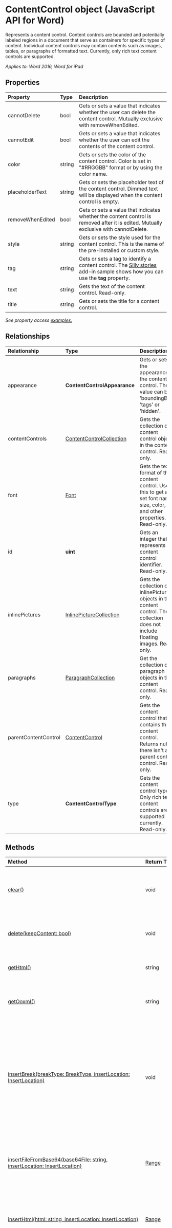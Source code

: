 # ContentControl object (JavaScript API for Word)

Represents a content control. Content controls are bounded and potentially labeled regions in a document that serve as containers for specific types of content. Individual content controls may contain contents such as images, tables, or paragraphs of formatted text. Currently, only rich text content controls are supported.

_Applies to: Word 2016, Word for iPad_

## Properties
| Property	   | Type	|Description
|:---------------|:--------|:----------|
|cannotDelete|bool|Gets or sets a value that indicates whether the user can delete the content control. Mutually exclusive with removeWhenEdited.|
|cannotEdit|bool|Gets or sets a value that indicates whether the user can edit the contents of the content control.|
|color|string|Gets or sets the color of the content control. Color is set in "#RRGGBB" format or by using the color name.|
|placeholderText|string|Gets or sets the placeholder text of the content control. Dimmed text will be displayed when the content control is empty.|
|removeWhenEdited|bool|Gets or sets a value that indicates whether the content control is removed after it is edited. Mutually exclusive with cannotDelete.|
|style|string|Gets or sets the style used for the content control. This is the name of the pre-installed or custom style.|
|tag|string|Gets or sets a tag to identify a content control. The [Silly stories](https://aka.ms/sillystorywordaddin) add-in sample shows how you can use the **tag** property.|
|text|string|Gets the text of the content control. Read-only.|
|title|string|Gets or sets the title for a content control.|

_See property access [examples.](#property-access-examples)_

## Relationships
| Relationship | Type	|Description|
|:---------------|:--------|:----------|
|appearance|**ContentControlAppearance**|Gets or sets the appearance of the content control. The value can be 'boundingBox', 'tags' or 'hidden'.|
|contentControls|[ContentControlCollection](contentcontrolcollection.md)|Gets the collection of content control objects in the content control. Read-only.|
|font|[Font](font.md)|Gets the text format of the content control. Use this to get and set font name, size, color, and other properties. Read-only.|
|id|**uint**|Gets an integer that represents the content control identifier. Read-only.|
|inlinePictures|[InlinePictureCollection](inlinepicturecollection.md)|Gets the collection of inlinePicture objects in the content control. The collection does not include floating images. Read-only.|
|paragraphs|[ParagraphCollection](paragraphcollection.md)|Get the collection of paragraph objects in the content control. Read-only.|
|parentContentControl|[ContentControl](contentcontrol.md)|Gets the content control that contains the content control. Returns null if there isn't a parent content control. Read-only.|
|type|**ContentControlType**|Gets the content control type. Only rich text content controls are supported currently. Read-only.|

## Methods

| Method		   | Return Type	|Description|
|:---------------|:--------|:----------|
|[clear()](#clear)|void|Clears the contents of the content control. The user can perform the undo operation on the cleared content.|
|[delete(keepContent: bool)](#deletekeepcontent-bool)|void|Deletes the content control and its content. If keepContent is set to true, the content is not deleted.|
|[getHtml()](#gethtml)|string|Gets the HTML representation of the content control object.|
|[getOoxml()](#getooxml)|string|Gets the Office Open XML (OOXML) representation of the content control object.|
|[insertBreak(breakType: BreakType, insertLocation: InsertLocation)](#insertbreakbreaktype-breaktype-insertlocation-insertlocation)|void|Inserts a break at the specified location. A break can only be inserted into objects that are contained within the main document body, except if it is a line break which can be inserted into any body object. The insertLocation value can be 'Before', 'After', 'Start' or 'End'.|
|[insertFileFromBase64(base64File: string, insertLocation: InsertLocation)](#insertfilefrombase64base64file-string-insertlocation-insertlocation)|[Range](range.md)|Inserts a document into the current content control at the specified location. The insertLocation value can be 'Replace', 'Start' or 'End'.|
|[insertHtml(html: string, insertLocation: InsertLocation)](#inserthtmlhtml-string-insertlocation-insertlocation)|[Range](range.md)|Inserts HTML into the content control at the specified location. The insertLocation value can be 'Replace', 'Start' or 'End'.|
|[insertInlinePictureFromBase64(base64EncodedImage: string, insertLocation: InsertLocation)](#insertInlinePictureFromBase64base64EncodedImage-string-insertlocation-insertlocation)|[InlinePicture](inlinepicture.md)|Inserts an inline picture into the content control at the specified location. The insertLocation value can be 'Replace', 'Start' or 'End'. |
|[insertOoxml(ooxml: string, insertLocation: InsertLocation)](#insertooxmlooxml-string-insertlocation-insertlocation)|[Range](range.md)|Inserts OOXML or wordProcessingML into the content control at the specified location.  The insertLocation value can be 'Replace', 'Start' or 'End'.|
|[insertParagraph(paragraphText: string, insertLocation: InsertLocation)](#insertparagraphparagraphtext-string-insertlocation-insertlocation)|[Paragraph](paragraph.md)|Inserts a paragraph at the specified location. The insertLocation value can be 'Before', 'After', 'Start' or 'End'.|
|[insertText(text: string, insertLocation: InsertLocation)](#inserttexttext-string-insertlocation-insertlocation)|[Range](range.md)|Inserts text into the content control at the specified location. The insertLocation value can be 'Replace', 'Start' or 'End'.|
|[load(param: object)](#loadparam-object)|void|Fills the proxy object created in JavaScript layer with property and object values specified in the parameter.|
|[search(searchText: string, searchOptions: ParamTypeStrings.SearchOptions)](#searchsearchtext-string-searchoptions-paramtypestringssearchoptions)|[SearchResultCollection](searchresultcollection.md)|Performs a search with the specified searchOptions on the scope of the content control object. The search results are a collection of range objects.|
|[select(selectionMode: SelectionMode)](#selectselectionmode-selectionmode)|void|Selects the content control. This causes Word to scroll to the selection. The selection mode can be 'Select', 'Start' or 'End'.|
|[getChildRange(rangeOrigin: string, length: number)](#getchildrangerangeorigin-string-length-number) ![new](../media/new.jpg) | [Range](range.md) | Gets a range from the start/end of content control to the number of specified positions. This method is useful to get the first or last characters within the content control | 
|[getRanges(delimiters: string[], excludeDelimiters: bool, trimWhite: bool, excludeEndingMarks: bool, within:bool)](#getrangesdelimiters-string-excludedelimiters-bool-trimwhite-bool-excludeendingmarks-bool)![new](../media/new.jpg) | RangeCollection(rangeCollection.md) | Gets a collection of Ranges within the content control each one within the specified delimiter(s) and either including or nor the actual delimiters, blanks or ending mark.|

## Method details

### getChildRange(rangeOrigin: string, length: number)  ![new](../media/new.jpg)
Gets a range from the start/end of content control to the number of specified positions. This method is useful to get the first or last characters within the content control.

#### Parameters
| Parameter    | Type   |Description|
|:---------------|:--------|:----------|
|rangeOrigin|rangeOrigin|Required. Indicates if the Range is to be retrieved from the start or from the end of the content control. The value can be 'Start' or "End".|
|length|InsertLocation|Required. The number of character positions to be included from the 'Start' or 'End'. 0 is a valid option and will return a range representing the start/end of the content control|

#### Returns
[Range](range.md)

#### Additional details
This method can be used to get the first or last character of the content control as Ranges, for instance for formatting purposes. Can also be used to construct a range: developers can get the  content control start/end ranges and expand the current range till there. This is useful, for instance, to build a range from the current selection till the end or start of the content control.

#### Examples
```js
// The following example gets the first 10 characters of the current selection.
Word.run(function (ctx) {
    var cc = ctx.document.getSelection();
    ctx.load(cc);

    return ctx.sync().then(function () {
        var r = cc.getChildRange('Start', 10);
        ctx.load(r);

        return ctx.sync().then(function () {
            console.log("r=[" + r.text + "]");
        }).catch(function(error) {
            console.log(JSON.stringify(error));
        });
    }).catch(function(error) {
        console.log(JSON.stringify(error));
    });
}); 
```

### getRanges(delimiters: string[], excludeDelimiters: bool, trimWhite: bool, excludeEndingMarks: bool)  ![new](../media/new.jpg)
Gets a collection of Ranges within the content control each one within the specified delimiter(s) and either including or nor the actual delimiters, blanks or ending mark.

#### Parameters
| Parameter    | Type   |Description|
|:---------------|:--------|:----------|
|delimiters|string[]|Required. Array of delimiters to be used to populate the resulting collection. Valid  delimiter examplese are " " (space) to get all the words in a given range, "." will get the sentences, etc.|
|excludeDelimiters|bool|Optional. False by Default.  Indicates if the specified delimiters are to be included as individual range objects within the resulting Range collection.|
|trimWhite|bool|Optional. False by Default.  Indicates if spaces, singles spaces or tabs, should be removed from the resulting ranges.|
|excludeEndingMarks|bool|Optional. False by Default.  Indicates if invisible ending marks (such as end of paragraph, end of cell, end of table, line breaks) are to be included as individual ranges within the collection.|
|within|bool|Optional. False by Default.  Indicates if the delimiters will be searched only within the content control boundaries (true) or if it expands outside of the content control boundary until delimiters are found top/down.|



#### Returns
[Range](range.md)

#### Additional details
The method will return text (as ranges) within the specified delimiters and if so applicable  within paragraphs, content controls and tables. Text within tables is retrieved cell by cell, left to right (RTL in some cultures) top-down.

When endingMarks option is selected individual ending marks are returned as a single range and coded (i.e End Paragraph mark = '\r'). Supported ending marks: Paragraphs, end of cell and end of row and end of table.

sub documents are not returned, this includes text within shapes, text boxes, comments, etc.

#### Examples
```js
// The following exammple retrieves sentences with different ending delimiters.
Word.run(function (ctx) {
    var delim = [".", "?", ":", "!", "。"];
    var s = ctx.document.body.getRanges(delim, false, true, false, false);
    ctx.load(s);

    return ctx.sync().then(function () {
        for (var i = 0; i < s.items.length; i++)
            console.log("[" + s.items[i].text + "]");
    }).catch(function(error) {
        console.log(JSON.stringify(error));
    });
});
```

### clear()
Clears the contents of the content control. The user can perform the undo operation on the cleared content.

#### Syntax
```js
contentControlObject.clear();
```

#### Parameters
None

#### Returns
void

#### Examples
```js
// Run a batch operation against the Word object model.
Word.run(function (context) {
    
    // Create a proxy object for the content controls collection.
    var contentControls = context.document.contentControls;
    
    // Queue a command to load the content controls collection.
    contentControls.load('text');
     
    // Synchronize the document state by executing the queued commands, 
    // and return a promise to indicate task completion.
    return context.sync().then(function () {
        
        if (contentControls.items.length === 0) {
            console.log("There isn't a content control in this document.");
        } else {
            
            // Queue a command to clear the contents of the first content control.
            contentControls.items[0].clear();
            // Synchronize the document state by executing the queued commands, 
            // and return a promise to indicate task completion.
            return context.sync().then(function () {
                console.log('Content control cleared of contents.');
            });      
        }
            
    });  
})
.catch(function (error) {
    console.log('Error: ' + JSON.stringify(error));
    if (error instanceof OfficeExtension.Error) {
        console.log('Debug info: ' + JSON.stringify(error.debugInfo));
    }
});

```

### delete(keepContent: bool)
Deletes the content control and its content. If keepContent is set to true, the content is not deleted.

#### Syntax
```js
contentControlObject.delete(keepContent);
```

#### Parameters
| Parameter	   | Type	|Description|
|:---------------|:--------|:----------|
|keepContent|bool|Required. Indicates whether the content should be deleted with the content control. If keepContent is set to true, the content is not deleted.|

#### Returns
void

#### Examples
```js
// Run a batch operation against the Word object model.
Word.run(function (context) {
    
    // Create a proxy object for the content controls collection.
    var contentControls = context.document.contentControls;
    
    // Queue a command to load the content controls collection.
    contentControls.load('text');
     
    // Synchronize the document state by executing the queued commands, 
    // and return a promise to indicate task completion.
    return context.sync().then(function () {
        
        if (contentControls.items.length === 0) {
            console.log("There isn't a content control in this document.");
        } else {
            
            // Queue a command to delete the first content control. The
            // contents will remain in the document.
            contentControls.items[0].delete(true);
            // Synchronize the document state by executing the queued commands, 
            // and return a promise to indicate task completion.
            return context.sync().then(function () {
                console.log('Content control cleared of contents.');
            });      
        }
            
    });  
})
.catch(function (error) {
    console.log('Error: ' + JSON.stringify(error));
    if (error instanceof OfficeExtension.Error) {
        console.log('Debug info: ' + JSON.stringify(error.debugInfo));
    }
});
```


### getHtml()
Gets the HTML representation of the content control object.

#### Syntax
```js
contentControlObject.getHtml();
```

#### Parameters
None

#### Returns
string

#### Examples
```js
// Run a batch operation against the Word object model.
Word.run(function (context) {
    
    // Create a proxy object for the content controls collection that contains a specific tag.
    var contentControlsWithTag = context.document.contentControls.getByTag('Customer-Address');
    
    // Queue a command to load the tag property for all of content controls. 
    context.load(contentControlsWithTag, 'tag');
     
    // Synchronize the document state by executing the queued commands, 
    // and return a promise to indicate task completion.
    return context.sync().then(function () {
        if (contentControlsWithTag.items.length === 0) {
            console.log('No content control found.');
        }
        else {
            // Queue a command to get the HTML contents of the first content control.
            var html = contentControlsWithTag.items[0].getHtml();
        
            // Synchronize the document state by executing the queued commands, 
            // and return a promise to indicate task completion.
            return context.sync()
                .then(function () {
                    console.log('Content control HTML: ' + html.value);
            });
        }
    });  
})
.catch(function (error) {
    console.log('Error: ' + JSON.stringify(error));
    if (error instanceof OfficeExtension.Error) {
        console.log('Debug info: ' + JSON.stringify(error.debugInfo));
    }
});
```

### getOoxml()
Gets the Office Open XML (OOXML) representation of the content control object.

#### Syntax
```js
contentControlObject.getOoxml();
```

#### Parameters
None

#### Returns
string

#### Examples
```js
// Run a batch operation against the Word object model.
Word.run(function (context) {
    
    // Create a proxy object for the content controls collection.
    var contentControls = context.document.contentControls;
    
    // Queue a command to load the id property for all of the content controls. 
    context.load(contentControls, 'id');
     
    // Synchronize the document state by executing the queued commands, 
    // and return a promise to indicate task completion.
    return context.sync().then(function () {
        if (contentControls.items.length === 0) {
            console.log('No content control found.');
        }
        else {
            // Queue a command to get the OOXML contents of the first content control.
            var ooxml = contentControls.items[0].getOoxml();
        
            // Synchronize the document state by executing the queued commands, 
            // and return a promise to indicate task completion.
            return context.sync()
                .then(function () {
                    console.log('Content control OOXML: ' + ooxml.value);
            });
        }
    });  
})
.catch(function (error) {
    console.log('Error: ' + JSON.stringify(error));
    if (error instanceof OfficeExtension.Error) {
        console.log('Debug info: ' + JSON.stringify(error.debugInfo));
    }
});
```

### insertBreak(breakType: BreakType, insertLocation: InsertLocation)
Inserts a break at the specified location. A break can only be inserted into objects that are contained within the main document body, except if it is a line break which can be inserted into any body object. The insertLocation value can be 'Before', 'After', 'Start' or 'End'.

#### Syntax
```js
contentControlObject.insertBreak(breakType, insertLocation);
```

#### Parameters
| Parameter	   | Type	|Description|
|:---------------|:--------|:----------|
|breakType|BreakType|Required. Type of break (breakType.md)|
|insertLocation|InsertLocation|Required. The value can be 'Before', 'After', 'Start' or 'End'.|

#### Returns
void

#### Additional details
With the exception of line breaks, you can not insert a break into objects contained within headers, footers, footnotes, endnotes, comments, and textboxes.  

#### Examples
```js
// Run a batch operation against the Word object model.
Word.run(function (context) {
    
    // Create a proxy object for the content controls collection.
    var contentControls = context.document.contentControls;
    
    // Queue a commmand to load the id property for all of content controls. 
    context.load(contentControls, 'id');
    
    // Synchronize the document state by executing the queued commands, 
    // and return a promise to indicate task completion. We now will have 
    // access to the content control collection.
    return context.sync().then(function () {
        if (contentControls.items.length === 0) {
            console.log('No content control found.');
        }
        else {
            // Queue a command to insert a page break after the first content control. 
            contentControls.items[0].insertBreak('page', "After");
            
            // Synchronize the document state by executing the queued commands, 
            // and return a promise to indicate task completion. 
            return context.sync()
                .then(function () {
                    console.log('Inserted a page break after the first content control.');    
            });
        }
    });  
})
.catch(function (error) {
    console.log('Error: ' + JSON.stringify(error));
    if (error instanceof OfficeExtension.Error) {
        console.log('Debug info: ' + JSON.stringify(error.debugInfo));
    }
});
```

### insertFileFromBase64(base64File: string, insertLocation: InsertLocation)
Inserts a document into the current content control at the specified location. The insertLocation value can be 'Replace', 'Start' or 'End'.

#### Syntax
```js
contentControlObject.insertFileFromBase64(base64File, insertLocation);
```

#### Parameters
| Parameter	   | Type	|Description|
|:---------------|:--------|:----------|
|base64File|string|Required. Base64 encoded contents of the file to be inserted.|
|insertLocation|InsertLocation|Required. The value can be 'Replace', 'Start' or 'End'.|

#### Returns
[Range](range.md)

### insertHtml(html: string, insertLocation: InsertLocation)
Inserts HTML into the content control at the specified location. The insertLocation value can be 'Replace', 'Start' or 'End'.

#### Syntax
```js
contentControlObject.insertHtml(html, insertLocation);
```

#### Parameters
| Parameter	   | Type	|Description|
|:---------------|:--------|:----------|
|html|string|Required. The HTML to be inserted in to the content control.|
|insertLocation|InsertLocation|Required. The value can be 'Replace', 'Start' or 'End'.|

#### Returns
[Range](range.md)

#### Examples
```js
// Run a batch operation against the Word object model.
Word.run(function (context) {
    
    // Create a proxy object for the content controls collection.
    var contentControls = context.document.contentControls;
    
    // Queue a command to load the id property for all of the content controls. 
    context.load(contentControls, 'id');
     
    // Synchronize the document state by executing the queued commands, 
    // and return a promise to indicate task completion.
    return context.sync().then(function () {
        if (contentControls.items.length === 0) {
            console.log('No content control found.');
        }
        else {
            // Queue a command to put HTML into the contents of the first content control.
            contentControls.items[0].insertHtml('<strong>HTML content inserted into the content control.</strong>', 'Start');
        
            // Synchronize the document state by executing the queued commands, 
            // and return a promise to indicate task completion.
            return context.sync()
                .then(function () {
                    console.log('Inserted HTML in the first content control.');
            });
        }
    });  
})
.catch(function (error) {
    console.log('Error: ' + JSON.stringify(error));
    if (error instanceof OfficeExtension.Error) {
        console.log('Debug info: ' + JSON.stringify(error.debugInfo));
    }
});
```

### insertInlinePictureFromBase64(base64EncodedImage: string, insertLocation: InsertLocation)
Inserts an inline picture into the content control at the specified location. The insertLocation value can be 'Replace', 'Start' or 'End'.

#### Syntax
contentControlObject.insertInlinePictureFromBase64(image, insertLocation);

#### Parameters
| Parameter	   | Type	|Description|
|:---------------|:--------|:----------|
|base64EncodedImage|string|Required. The base64 encoded image to be inserted in the content control.|
|insertLocation|InsertLocation|Required. The value can be 'Replace', 'Start' or 'End'.|

#### Returns
[InlinePicture](inlinepicture.md)



### insertOoxml(ooxml: string, insertLocation: InsertLocation)
Inserts OOXML or wordProcessingML into the content control at the specified location.  The insertLocation value can be 'Replace', 'Start' or 'End'.

#### Syntax
```js
contentControlObject.insertOoxml(ooxml, insertLocation);
```

#### Parameters
| Parameter	   | Type	|Description|
|:---------------|:--------|:----------|
|ooxml|string|Required. The OOXML or wordProcessingML to be inserted in to the content control.|
|insertLocation|InsertLocation|Required. The value can be 'Replace', 'Start' or 'End'.|

#### Returns
[Range](range.md)

#### Examples
```js
// Run a batch operation against the Word object model.
Word.run(function (context) {
    
    // Create a proxy object for the content controls collection.
    var contentControls = context.document.contentControls;
    
    // Queue a command to load the id property for all of the content controls. 
    context.load(contentControls, 'id');
     
    // Synchronize the document state by executing the queued commands, 
    // and return a promise to indicate task completion.
    return context.sync().then(function () {
        if (contentControls.items.length === 0) {
            console.log('No content control found.');
        }
        else {
            // Queue a command to put OOXML into the contents of the first content control.
            contentControls.items[0].insertOoxml("<pkg:package xmlns:pkg='http://schemas.microsoft.com/office/2006/xmlPackage'><pkg:part pkg:name='/_rels/.rels' pkg:contentType='application/vnd.openxmlformats-package.relationships+xml' pkg:padding='512'><pkg:xmlData><Relationships xmlns='http://schemas.openxmlformats.org/package/2006/relationships'><Relationship Id='rId1' Type='http://schemas.openxmlformats.org/officeDocument/2006/relationships/officeDocument' Target='word/document.xml'/></Relationships></pkg:xmlData></pkg:part><pkg:part pkg:name='/word/document.xml' pkg:contentType='application/vnd.openxmlformats-officedocument.wordprocessingml.document.main+xml'><pkg:xmlData><w:document xmlns:w='http://schemas.openxmlformats.org/wordprocessingml/2006/main' ><w:body><w:p><w:pPr><w:spacing w:before='360' w:after='0' w:line='480' w:lineRule='auto'/><w:rPr><w:color w:val='70AD47' w:themeColor='accent6'/><w:sz w:val='28'/></w:rPr></w:pPr><w:r><w:rPr><w:color w:val='70AD47' w:themeColor='accent6'/><w:sz w:val='28'/></w:rPr><w:t>This text has formatting directly applied to achieve its font size, color, line spacing, and paragraph spacing.</w:t></w:r></w:p></w:body></w:document></pkg:xmlData></pkg:part></pkg:package>", "End");
        
            // Synchronize the document state by executing the queued commands, 
            // and return a promise to indicate task completion.
            return context.sync()
                .then(function () {
                    console.log('Inserted OOXML in the first content control.');
            });
        }
    });  
})
.catch(function (error) {
    console.log('Error: ' + JSON.stringify(error));
    if (error instanceof OfficeExtension.Error) {
        console.log('Debug info: ' + JSON.stringify(error.debugInfo));
    }
});
```

#### Additional information
Read [Create better add-ins for Word with Office Open XML](https://msdn.microsoft.com/en-us/library/office/dn423225.aspx) for guidance on working with OOXML.

### insertParagraph(paragraphText: string, insertLocation: InsertLocation)
Inserts a paragraph at the specified location. The insertLocation value can be 'Before', 'After', 'Start' or 'End'.

#### Syntax
```js
contentControlObject.insertParagraph(paragraphText, insertLocation);
```

#### Parameters
| Parameter	   | Type	|Description|
|:---------------|:--------|:----------|
|paragraphText|string|Required. The paragrph text to be inserted.|
|insertLocation|InsertLocation|Required. The value can be 'Before', 'After', 'Start' or 'End'.|

#### Returns
[Paragraph](paragraph.md)

#### Examples
```js
// Run a batch operation against the Word object model.
Word.run(function (context) {
    
    // Create a proxy object for the content controls collection.
    var contentControls = context.document.contentControls;
    
    // Queue a command to load the id property for all of the content controls. 
    context.load(contentControls, 'id');
     
    // Synchronize the document state by executing the queued commands, 
    // and return a promise to indicate task completion.
    return context.sync().then(function () {
        if (contentControls.items.length === 0) {
            console.log('No content control found.');
        }
        else {
            // Queue a command to insert a paragraph after the first content control. 
            contentControls.items[0].insertParagraph('Text of the inserted paragraph.', 'After');
        
            // Synchronize the document state by executing the queued commands, 
            // and return a promise to indicate task completion.
            return context.sync()
                .then(function () {
                    console.log('Inserted a paragraph after the first content control.');
            });
        }
    });  
})
.catch(function (error) {
    console.log('Error: ' + JSON.stringify(error));
    if (error instanceof OfficeExtension.Error) {
        console.log('Debug info: ' + JSON.stringify(error.debugInfo));
    }
});
```

### insertText(text: string, insertLocation: InsertLocation)
Inserts text into the content control at the specified location. The insertLocation value can be 'Replace', 'Start' or 'End'.

#### Syntax
```js
contentControlObject.insertText(text, insertLocation);
```

#### Parameters
| Parameter	   | Type	|Description|
|:---------------|:--------|:----------|
|text|string|Required. The text to be inserted in to the content control.|
|insertLocation|InsertLocation|Required. The value can be 'Replace', 'Start' or 'End'.|

#### Returns
[Range](range.md)

#### Examples
```js
// Run a batch operation against the Word object model.
Word.run(function (context) {
    
    // Create a proxy object for the content controls collection.
    var contentControls = context.document.contentControls;
    
    // Queue a command to load the id property for all of the content controls. 
    context.load(contentControls, 'id');
     
    // Synchronize the document state by executing the queued commands, 
    // and return a promise to indicate task completion.
    return context.sync().then(function () {
        if (contentControls.items.length === 0) {
            console.log('No content control found.');
        }
        else {
            // Queue a command to replace text in the first content control. 
            contentControls.items[0].insertText('Replaced text in the first content control.', 'Replace');
        
            // Synchronize the document state by executing the queued commands, 
            // and return a promise to indicate task completion.
            return context.sync()
                .then(function () {
                    console.log('Replaced text in the first content control.');
            });
        }
    });  
})
.catch(function (error) {
    console.log('Error: ' + JSON.stringify(error));
    if (error instanceof OfficeExtension.Error) {
        console.log('Debug info: ' + JSON.stringify(error.debugInfo));
    }
});
```

The [Silly stories](https://aka.ms/sillystorywordaddin) add-in sample shows how to use the **insertText** method.

### load(param: object)
Fills the proxy object created in JavaScript layer with property and object values specified in the parameter.

#### Syntax
```js
object.load(param);
```

#### Parameters
| Parameter	   | Type	|Description|
|:---------------|:--------|:----------|
|param|object|Optional. Accepts parameter and relationship names as delimited string or an array. Or, provide [loadOption](loadoption.md) object.|

#### Returns
void

#### Examples
```js
// Run a batch operation against the Word object model.
Word.run(function (context) {
    
    // Create a proxy range object for the current selection.
    var range = context.document.getSelection();
    
    // Queue a commmand to create the content control.
    var myContentControl = range.insertContentControl();
    myContentControl.tag = 'Customer-Address';
    myContentControl.title = ' has t';
    myContentControl.style = 'Heading 2';
    myContentControl.insertText('One Microsoft Way, Redmond, WA 98052', 'replace');
    myContentControl.cannotEdit = true;
    myContentControl.appearance = 'tags';
    
    // Queue a command to load the id property for the content control you created.
    context.load(myContentControl, 'id');
    
    // Synchronize the document state by executing the queued commands, 
    // and return a promise to indicate task completion.
    return context.sync().then(function () {
        console.log('Created content control with id: ' + myContentControl.id);
    });  
})
.catch(function (error) {
    console.log('Error: ' + JSON.stringify(error));
    if (error instanceof OfficeExtension.Error) {
        console.log('Debug info: ' + JSON.stringify(error.debugInfo));
    }
});
```

### search(searchText: string, searchOptions: ParamTypeStrings.SearchOptions)
Performs a search with the specified searchOptions on the scope of the content control object. The search results are a collection of range objects.

#### Syntax
```js
contentControlObject.search(searchText, searchOptions);
```

#### Parameters
| Parameter	   | Type	|Description|
|:---------------|:--------|:----------|
|searchText|string|Required. The search text.|
|[searchOptions](searchoptions.md)|ParamTypeStrings.SearchOptions|Optional. Options for the search.|

#### Returns
[SearchResultCollection](searchresultcollection.md)

### select(selectionMode: SelectionMode)
Selects the content control. This causes Word to scroll to the selection. The selection mode can be 'Select', 'Start' or 'End'.

#### Syntax
```js
contentControlObject.select(selectionMode);
```

#### Parameters
| Parameter	   | Type	|Description|
|:---------------|:--------|:----------|
|selectionMode|SelectionMode|Optional. The selection mode can be 'Select', 'Start' or 'End'. 'Select' is the default.|

#### Returns
void

#### Examples
```js
// Run a batch operation against the Word object model.
Word.run(function (context) {
    
    // Create a proxy object for the content controls collection.
    var contentControls = context.document.contentControls;
    
    // Queue a command to load the id property for all of the content controls. 
    context.load(contentControls, 'id');
     
    // Synchronize the document state by executing the queued commands, 
    // and return a promise to indicate task completion.
    return context.sync().then(function () {
        if (contentControls.items.length === 0) {
            console.log('No content control found.');
        }
        else {
            // Queue a command to select the first content control.
            contentControls.items[0].select();
        
            // Synchronize the document state by executing the queued commands, 
            // and return a promise to indicate task completion.
            return context.sync()
                .then(function () {
                    console.log('Selected the first content control.');
            });
        }
    });  
})
.catch(function (error) {
    console.log('Error: ' + JSON.stringify(error));
    if (error instanceof OfficeExtension.Error) {
        console.log('Debug info: ' + JSON.stringify(error.debugInfo));
    }
});
```

## Property access examples

### Load all of the content control properties
```js
// Run a batch operation against the Word object model.
Word.run(function (context) {
    
    // Create a proxy object for the content controls collection.
    var contentControls = context.document.contentControls;
    
    // Queue a command to load the id property for all of the content controls. 
    context.load(contentControls, 'id');
     
    // Synchronize the document state by executing the queued commands, 
    // and return a promise to indicate task completion.
    return context.sync().then(function () {
        if (contentControls.items.length === 0) {
            console.log('No content control found.');
        }
        else {
            // Queue a command to load the properties on the first content control. 
            contentControls.items[0].load(  'appearance,' +
                                            'cannotDelete,' +
                                            'cannotEdit,' +
                                            'color,' +
                                            'id,' +
                                            'placeHolderText,' +
                                            'removeWhenEdited,' +
                                            'title,' +
                                            'text,' +
                                            'type,' +
                                            'style,' +
                                            'tag,' +
                                            'font/size,' +
                                            'font/name,' +
                                            'font/color');             
        
            // Synchronize the document state by executing the queued commands, 
            // and return a promise to indicate task completion.
            return context.sync()
                .then(function () {
                    console.log('Property values of the first content control:' + 
                        '   ----- appearance: ' + contentControls.items[0].appearance + 
                        '   ----- cannotDelete: ' + contentControls.items[0].cannotDelete +
                        '   ----- cannotEdit: ' + contentControls.items[0].cannotEdit +
                        '   ----- color: ' + contentControls.items[0].color +
                        '   ----- id: ' + contentControls.items[0].id +
                        '   ----- placeHolderText: ' + contentControls.items[0].placeholderText +
                        '   ----- removeWhenEdited: ' + contentControls.items[0].removeWhenEdited +
                        '   ----- title: ' + contentControls.items[0].title +
                        '   ----- text: ' + contentControls.items[0].text +
                        '   ----- type: ' + contentControls.items[0].type +
                        '   ----- style: ' + contentControls.items[0].style +
                        '   ----- tag: ' + contentControls.items[0].tag +
                        '   ----- font size: ' + contentControls.items[0].font.size +
                        '   ----- font name: ' + contentControls.items[0].font.name +
                        '   ----- font color: ' + contentControls.items[0].font.color);
            });
        }
    });  
})
.catch(function (error) {
    console.log('Error: ' + JSON.stringify(error));
    if (error instanceof OfficeExtension.Error) {
        console.log('Debug info: ' + JSON.stringify(error.debugInfo));
    }
});
```

## Support details

Use the [requirement set](https://msdn.microsoft.com/EN-US/library/office/mt590206.aspx) in run time checks to make sure your application is supported by the host version of Word. For more information about Office host application and server requirements, see [Requirements for running Office Add-ins](https://msdn.microsoft.com/EN-US/library/office/dn833104.aspx). 